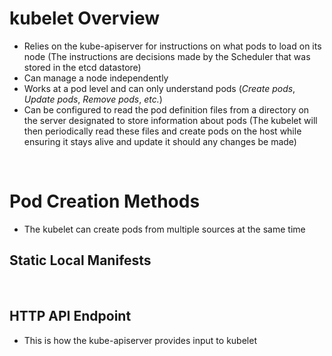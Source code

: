 # kubelet Overview

* Relies on the kube-apiserver for instructions on what pods to load on its node (The instructions are decisions made by the Scheduler that was stored in the etcd datastore)
* Can manage a node independently 
* Works at a pod level and can only understand pods (*Create pods*, *Update pods*, *Remove pods*, *etc.*)
* Can be configured to read the pod definition files from a directory on the server designated to store information about pods (The kubelet will then periodically read these files and create pods on the host while ensuring it stays alive and update it should any changes be made)

<br>

# Pod Creation Methods

* The kubelet can create pods from multiple sources at the same time

## Static Local Manifests

<br>

## HTTP API Endpoint

* This is how the kube-apiserver provides input to kubelet